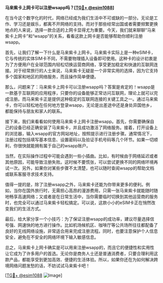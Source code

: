 **马来紫卡上网卡可以注册wsapp吗？[[TG💪+ @esim1088](https://t.me/s/esim1088)]**

在当今这个数字化的时代，网络已经成为我们生活中不可或缺的一部分。无论是工作、学习还是娱乐，都离不开网络的支持。而对于那些经常出国或者需要频繁更换地点的人来说，选择一款合适的上网卡显得尤为重要。今天，我们就来聊聊“马来紫卡上网卡”和“wsapp”的关系，看看这款上网卡是否能够帮助你顺利注册wsapp。

首先，让我们了解一下什么是马来紫卡上网卡。马来紫卡实际上是一种eSIM卡，它与传统的实体SIM卡不同，不需要物理插入设备即可使用。这种卡的设计初衷是为了方便用户在全球范围内轻松切换运营商网络，享受更加稳定和快速的互联网连接。对于经常旅行的人士来说，马来紫卡无疑是一个非常实用的选择，因为它支持多个国家和地区的网络服务，而且操作简单便捷。

那么，问题来了：马来紫卡上网卡可以注册wsapp吗？答案是肯定的！wsapp是一款基于互联网的应用程序，只要你的设备能够正常访问互联网，理论上就可以完成注册。而马来紫卡正是提供这种稳定的互联网连接的关键工具之一。通过马来紫卡，你可以轻松地在任何地方登录wsapp，无论是出差途中还是身处异国他乡，都能保持与朋友和家人的联系。

接下来，我们来看看如何使用马来紫卡上网卡注册wsapp。首先，你需要确保自己的设备已经正确安装了马来紫卡，并且成功激活了网络服务。接着，打开设备上的浏览器，输入wsapp的官方网站地址，按照提示进行注册步骤。通常情况下，注册过程包括填写基本信息、设置密码以及验证手机号码等几个环节。如果一切顺利，你很快就能拥有属于自己的wsapp账户。

当然，在实际操作过程中可能会遇到一些小插曲。比如，有时候由于网络延迟或者其他原因，可能导致注册失败。这时候不要慌张，可以尝试更换不同的网络环境再试一次。另外，如果你对某些步骤不太清楚，也可以随时查阅wsapp的帮助文档或联系客服寻求技术支持。

值得一提的是，除了注册wsapp之外，马来紫卡还能为你带来更多的便利。例如，当你在国外旅行时，无需担心高昂的漫游费用，只需一张马来紫卡就能随时随地畅享高速网络；又或者是在日常生活中，当你需要临时切换到其他运营商的服务时，也完全可以通过马来紫卡轻松搞定。可以说，这款小小的eSIM卡正在悄然改变我们的生活方式。

最后，给大家分享一个小技巧：为了保证注册wsapp的成功率，建议尽量选择信号强、网速快的地方进行操作。比如机场候机区、咖啡厅等公共场所往往都配备了良好的无线网络设施，非常适合用来完成注册流程。同时，也要注意保护个人信息安全，避免在不安全的网络环境下输入敏感信息。

总之，马来紫卡上网卡确实是可以用来注册wsapp的，而且它的便捷性和实用性让它成为了许多用户的首选。无论你是商务人士还是普通消费者，只要合理利用这款产品，都能享受到更加高效、便捷的生活体验。所以，如果你还在为如何解决跨境网络问题发愁的话，不妨试试马来紫卡吧！

[[TG💪+ @esim1088](https://t.me/s/esim1088) ![Image](https://i.postimg.cc/4NQfJmqS/Snipaste-2025-05-13-00-14-12.png)]